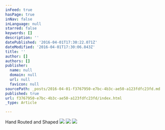 ```yaml
---
inFeed: true
hasPage: true
inNav: false
inLanguage: null
starred: false
keywords: []
description: ''
datePublished: '2016-04-01T17:30:22.071Z'
dateModified: '2016-04-01T17:30:06.843Z'
title: ''
author: []
authors: []
publisher:
  name: null
  domain: null
  url: null
  favicon: null
sourcePath: _posts/2016-04-01-f3767950-e7bc-4b3c-ae50-a123fdfc23fd.md
published: true
url: f3767950-e7bc-4b3c-ae50-a123fdfc23fd/index.html
_type: Article

---
```

Hand Routed and Shaped
![](https://the-grid-user-content.s3-us-west-2.amazonaws.com/ecd4c06c-73a7-490b-bdfe-9ef0d175f6a4.jpg)
![](https://the-grid-user-content.s3-us-west-2.amazonaws.com/73e1d09b-5c7c-47a1-8ae2-4eeb6d6c645e.jpg)
![](https://the-grid-user-content.s3-us-west-2.amazonaws.com/2dc58e89-2c29-467d-bb98-9a5a32e5bfd6.jpg)